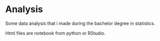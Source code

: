 # Analysis
Some data analysis that i made during the bachelor degree in statistics.


Html files are notebook from python or RStudio.

